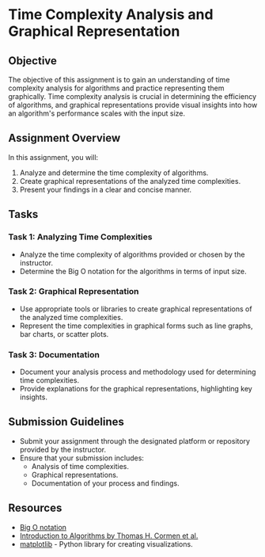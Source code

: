 # Time Complexity Analysis and Graphical Representation

## Objective

The objective of this assignment is to gain an understanding of time complexity analysis for algorithms and practice representing them graphically. Time complexity analysis is crucial in determining the efficiency of algorithms, and graphical representations provide visual insights into how an algorithm's performance scales with the input size.

## Assignment Overview

In this assignment, you will:

1. Analyze and determine the time complexity of algorithms.
2. Create graphical representations of the analyzed time complexities.
3. Present your findings in a clear and concise manner.

## Tasks

### Task 1: Analyzing Time Complexities

- Analyze the time complexity of algorithms provided or chosen by the instructor.
- Determine the Big O notation for the algorithms in terms of input size.

### Task 2: Graphical Representation

- Use appropriate tools or libraries to create graphical representations of the analyzed time complexities.
- Represent the time complexities in graphical forms such as line graphs, bar charts, or scatter plots.

### Task 3: Documentation

- Document your analysis process and methodology used for determining time complexities.
- Provide explanations for the graphical representations, highlighting key insights.

## Submission Guidelines

- Submit your assignment through the designated platform or repository provided by the instructor.
- Ensure that your submission includes:
  - Analysis of time complexities.
  - Graphical representations.
  - Documentation of your process and findings.

## Resources

- [Big O notation](https://en.wikipedia.org/wiki/Big_O_notation)
- [Introduction to Algorithms by Thomas H. Cormen et al.](https://en.wikipedia.org/wiki/Introduction_to_Algorithms)
- [matplotlib](https://matplotlib.org/) - Python library for creating visualizations.


